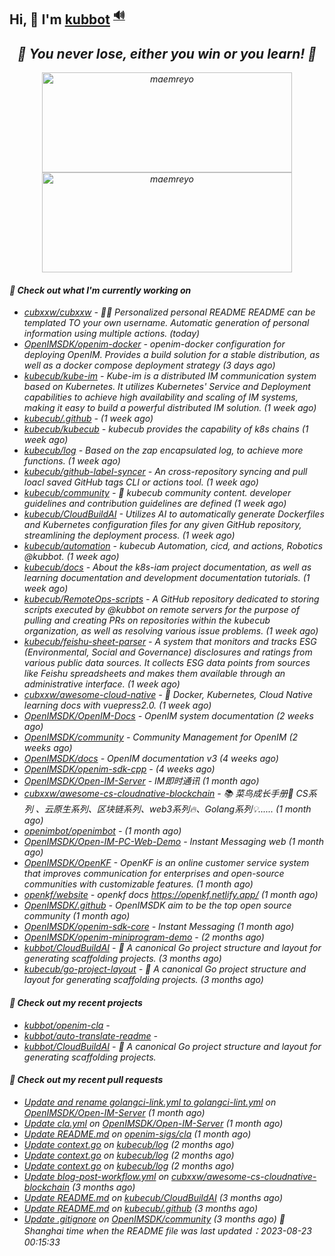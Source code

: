 ## Hi, 👋  I'm <a href="https://github.com/kubbot" target="_blank">kubbot</a> <sup><a href="https://nsddd.top" />🔊</a></sup>

<h2 align="center"><em>🌟 You never lose, either you win or you learn!<em> 💪</h2>

<p align="center">
	<img src="https://github-readme-stats.vercel.app/api?username=kubbot&theme=dracula&show_icons=true" alt="maemreyo" width="400" height="160" />
	<img src="http://github-readme-streak-stats.herokuapp.com?user=kubbot&theme=dracula&hide_border=false" alt="maemreyo" width="400" height="160"/>
</p>

</p>

#### 👷 Check out what I'm currently working on

- [cubxxw/cubxxw](https://github.com/cubxxw/cubxxw) - 🏄‍♂️ Personalized personal README README can be templated TO your own username. Automatic generation of personal information using multiple actions.    (today)
- [OpenIMSDK/openim-docker](https://github.com/OpenIMSDK/openim-docker) - openim-docker configuration for deploying OpenIM. Provides a build solution for a stable distribution, as well as a docker compose deployment strategy (3 days ago)
- [kubecub/kube-im](https://github.com/kubecub/kube-im) - Kube-im is a distributed IM communication system based on Kubernetes. It utilizes Kubernetes&#39; Service and Deployment capabilities to achieve high availability and scaling of IM systems, making it easy to build a powerful distributed IM solution. (1 week ago)
- [kubecub/.github](https://github.com/kubecub/.github) -  (1 week ago)
- [kubecub/kubecub](https://github.com/kubecub/kubecub) - kubecub provides the capability of k8s chains (1 week ago)
- [kubecub/log](https://github.com/kubecub/log) - Based on the zap encapsulated log, to achieve more functions.  (1 week ago)
- [kubecub/github-label-syncer](https://github.com/kubecub/github-label-syncer) - An cross-repository syncing and pull loacl saved GitHub tags CLI or actions tool. (1 week ago)
- [kubecub/community](https://github.com/kubecub/community) - 🚀 kubecub community content. developer guidelines and contribution guidelines are defined (1 week ago)
- [kubecub/CloudBuildAI](https://github.com/kubecub/CloudBuildAI) - Utilizes AI to automatically generate Dockerfiles and Kubernetes configuration files for any given GitHub repository, streamlining the deployment process. (1 week ago)
- [kubecub/automation](https://github.com/kubecub/automation) - kubecub Automation, cicd, and actions, Robotics @kubbot. (1 week ago)
- [kubecub/docs](https://github.com/kubecub/docs) - About the k8s-iam project documentation, as well as learning documentation and development documentation tutorials. (1 week ago)
- [kubecub/RemoteOps-scripts](https://github.com/kubecub/RemoteOps-scripts) - A GitHub repository dedicated to storing scripts executed by @kubbot on remote servers for the purpose of pulling and creating PRs on repositories within the kubecub organization, as well as resolving various issue problems. (1 week ago)
- [kubecub/feishu-sheet-parser](https://github.com/kubecub/feishu-sheet-parser) - A system that monitors and tracks ESG (Environmental, Social and Governance) disclosures and ratings from various public data sources. It collects ESG data points from sources like Feishu spreadsheets and makes them available through an administrative interface. (1 week ago)
- [cubxxw/awesome-cloud-native](https://github.com/cubxxw/awesome-cloud-native) - 🐋 Docker, Kubernetes, Cloud Native learning docs with vuepress2.0.    (1 week ago)
- [OpenIMSDK/OpenIM-Docs](https://github.com/OpenIMSDK/OpenIM-Docs) - OpenIM system documentation (2 weeks ago)
- [OpenIMSDK/community](https://github.com/OpenIMSDK/community) - Community Management for OpenIM (2 weeks ago)
- [OpenIMSDK/docs](https://github.com/OpenIMSDK/docs) - OpenIM documentation v3 (4 weeks ago)
- [OpenIMSDK/openim-sdk-cpp](https://github.com/OpenIMSDK/openim-sdk-cpp) -  (4 weeks ago)
- [OpenIMSDK/Open-IM-Server](https://github.com/OpenIMSDK/Open-IM-Server) - IM即时通讯 (1 month ago)
- [cubxxw/awesome-cs-cloudnative-blockchain](https://github.com/cubxxw/awesome-cs-cloudnative-blockchain) - 📚 菜鸟成长手册🚀  CS系列 、云原生系列、区块链系列、web3系列🔥、Golang系列💡...... (1 month ago)
- [openimbot/openimbot](https://github.com/openimbot/openimbot) -  (1 month ago)
- [OpenIMSDK/Open-IM-PC-Web-Demo](https://github.com/OpenIMSDK/Open-IM-PC-Web-Demo) - Instant Messaging web (1 month ago)
- [OpenIMSDK/OpenKF](https://github.com/OpenIMSDK/OpenKF) - OpenKF is an online customer service system that improves communication for enterprises and open-source communities with customizable features. (1 month ago)
- [openkf/website](https://github.com/openkf/website) - openkf docs https://openkf.netlify.app/ (1 month ago)
- [OpenIMSDK/.github](https://github.com/OpenIMSDK/.github) - OpenIMSDK aim to be the top open source community (1 month ago)
- [OpenIMSDK/openim-sdk-core](https://github.com/OpenIMSDK/openim-sdk-core) - Instant Messaging (1 month ago)
- [OpenIMSDK/openim-miniprogram-demo](https://github.com/OpenIMSDK/openim-miniprogram-demo) -  (2 months ago)
- [kubbot/CloudBuildAI](https://github.com/kubbot/CloudBuildAI) - 🔮 A canonical Go project structure and layout for generating scaffolding projects. (3 months ago)
- [kubecub/go-project-layout](https://github.com/kubecub/go-project-layout) - 🔮 A canonical Go project structure and layout for generating scaffolding projects.    (3 months ago)

#### 🌱 Check out my recent projects

- [kubbot/openim-cla](https://github.com/kubbot/openim-cla) - 
- [kubbot/auto-translate-readme](https://github.com/kubbot/auto-translate-readme) - 
- [kubbot/CloudBuildAI](https://github.com/kubbot/CloudBuildAI) - 🔮 A canonical Go project structure and layout for generating scaffolding projects.

#### 🔨 Check out my recent pull requests

- [Update and rename golangci-link.yml to golangci-lint.yml](https://github.com/OpenIMSDK/Open-IM-Server/pull/637) on [OpenIMSDK/Open-IM-Server](https://github.com/OpenIMSDK/Open-IM-Server) (1 month ago)
- [Update cla.yml](https://github.com/OpenIMSDK/Open-IM-Server/pull/634) on [OpenIMSDK/Open-IM-Server](https://github.com/OpenIMSDK/Open-IM-Server) (1 month ago)
- [Update README.md](https://github.com/openim-sigs/cla/pull/6) on [openim-sigs/cla](https://github.com/openim-sigs/cla) (1 month ago)
- [Update context.go](https://github.com/kubecub/log/pull/14) on [kubecub/log](https://github.com/kubecub/log) (2 months ago)
- [Update context.go](https://github.com/kubecub/log/pull/8) on [kubecub/log](https://github.com/kubecub/log) (2 months ago)
- [Update context.go](https://github.com/kubecub/log/pull/7) on [kubecub/log](https://github.com/kubecub/log) (2 months ago)
- [Update blog-post-workflow.yml](https://github.com/cubxxw/awesome-cs-cloudnative-blockchain/pull/25) on [cubxxw/awesome-cs-cloudnative-blockchain](https://github.com/cubxxw/awesome-cs-cloudnative-blockchain) (3 months ago)
- [Update README.md](https://github.com/kubecub/CloudBuildAI/pull/16) on [kubecub/CloudBuildAI](https://github.com/kubecub/CloudBuildAI) (3 months ago)
- [Update README.md](https://github.com/kubecub/.github/pull/1) on [kubecub/.github](https://github.com/kubecub/.github) (3 months ago)
- [Update .gitignore](https://github.com/OpenIMSDK/community/pull/21) on [OpenIMSDK/community](https://github.com/OpenIMSDK/community) (3 months ago)
 🚀 Shanghai time when the README file was last updated：2023-08-23 00:15:33
